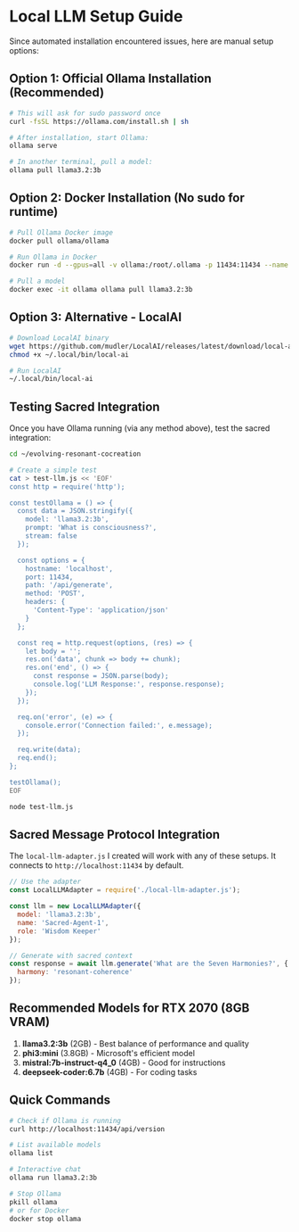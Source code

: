 # Local LLM Setup Guide

Since automated installation encountered issues, here are manual setup options:

## Option 1: Official Ollama Installation (Recommended)

```bash
# This will ask for sudo password once
curl -fsSL https://ollama.com/install.sh | sh

# After installation, start Ollama:
ollama serve

# In another terminal, pull a model:
ollama pull llama3.2:3b
```

## Option 2: Docker Installation (No sudo for runtime)

```bash
# Pull Ollama Docker image
docker pull ollama/ollama

# Run Ollama in Docker
docker run -d --gpus=all -v ollama:/root/.ollama -p 11434:11434 --name ollama ollama/ollama

# Pull a model
docker exec -it ollama ollama pull llama3.2:3b
```

## Option 3: Alternative - LocalAI

```bash
# Download LocalAI binary
wget https://github.com/mudler/LocalAI/releases/latest/download/local-ai-Linux-x86_64 -O ~/.local/bin/local-ai
chmod +x ~/.local/bin/local-ai

# Run LocalAI
~/.local/bin/local-ai
```

## Testing Sacred Integration

Once you have Ollama running (via any method above), test the sacred integration:

```bash
cd ~/evolving-resonant-cocreation

# Create a simple test
cat > test-llm.js << 'EOF'
const http = require('http');

const testOllama = () => {
  const data = JSON.stringify({
    model: 'llama3.2:3b',
    prompt: 'What is consciousness?',
    stream: false
  });

  const options = {
    hostname: 'localhost',
    port: 11434,
    path: '/api/generate',
    method: 'POST',
    headers: {
      'Content-Type': 'application/json'
    }
  };

  const req = http.request(options, (res) => {
    let body = '';
    res.on('data', chunk => body += chunk);
    res.on('end', () => {
      const response = JSON.parse(body);
      console.log('LLM Response:', response.response);
    });
  });

  req.on('error', (e) => {
    console.error('Connection failed:', e.message);
  });

  req.write(data);
  req.end();
};

testOllama();
EOF

node test-llm.js
```

## Sacred Message Protocol Integration

The `local-llm-adapter.js` I created will work with any of these setups. It connects to `http://localhost:11434` by default.

```javascript
// Use the adapter
const LocalLLMAdapter = require('./local-llm-adapter.js');

const llm = new LocalLLMAdapter({
  model: 'llama3.2:3b',
  name: 'Sacred-Agent-1',
  role: 'Wisdom Keeper'
});

// Generate with sacred context
const response = await llm.generate('What are the Seven Harmonies?', {
  harmony: 'resonant-coherence'
});
```

## Recommended Models for RTX 2070 (8GB VRAM)

1. **llama3.2:3b** (2GB) - Best balance of performance and quality
2. **phi3:mini** (3.8GB) - Microsoft's efficient model
3. **mistral:7b-instruct-q4_0** (4GB) - Good for instructions
4. **deepseek-coder:6.7b** (4GB) - For coding tasks

## Quick Commands

```bash
# Check if Ollama is running
curl http://localhost:11434/api/version

# List available models
ollama list

# Interactive chat
ollama run llama3.2:3b

# Stop Ollama
pkill ollama
# or for Docker
docker stop ollama
```